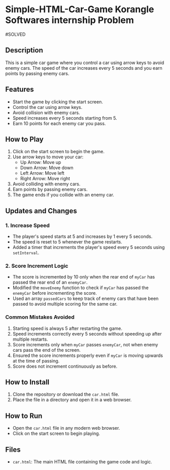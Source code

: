 # Simple-HTML-Car-Game Korangle Softwares internship Problem
#SOLVED
## Description
This is a simple car game where you control a car using arrow keys to avoid enemy cars. The speed of the car increases every 5 seconds and you earn points by passing enemy cars.

## Features
- Start the game by clicking the start screen.
- Control the car using arrow keys.
- Avoid collision with enemy cars.
- Speed increases every 5 seconds starting from 5.
- Earn 10 points for each enemy car you pass.

## How to Play
1. Click on the start screen to begin the game.
2. Use arrow keys to move your car:
   - Up Arrow: Move up
   - Down Arrow: Move down
   - Left Arrow: Move left
   - Right Arrow: Move right
3. Avoid colliding with enemy cars.
4. Earn points by passing enemy cars.
5. The game ends if you collide with an enemy car.

## Updates and Changes

### 1. Increase Speed
- The player's speed starts at 5 and increases by 1 every 5 seconds.
- The speed is reset to 5 whenever the game restarts.
- Added a timer that increments the player's speed every 5 seconds using `setInterval`.

### 2. Score Increment Logic
- The score is incremented by 10 only when the rear end of `myCar` has passed the rear end of an `enemyCar`.
- Modified the `moveEnemy` function to check if `myCar` has passed the `enemyCar` before incrementing the score.
- Used an array `passedCars` to keep track of enemy cars that have been passed to avoid multiple scoring for the same car.

### Common Mistakes Avoided
1. Starting speed is always 5 after restarting the game.
2. Speed increments correctly every 5 seconds without speeding up after multiple restarts.
3. Score increments only when `myCar` passes `enemyCar`, not when enemy cars pass the end of the screen.
4. Ensured the score increments properly even if `myCar` is moving upwards at the time of passing.
5. Score does not increment continuously as before.

## How to Install
1. Clone the repository or download the `car.html` file.
2. Place the file in a directory and open it in a web browser.

## How to Run
- Open the `car.html` file in any modern web browser.
- Click on the start screen to begin playing.

## Files
- `car.html`: The main HTML file containing the game code and logic.
